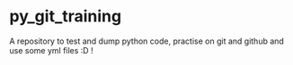 # py_git_training
A repository to test and dump python code, practise on git and github and use some yml files :D !
